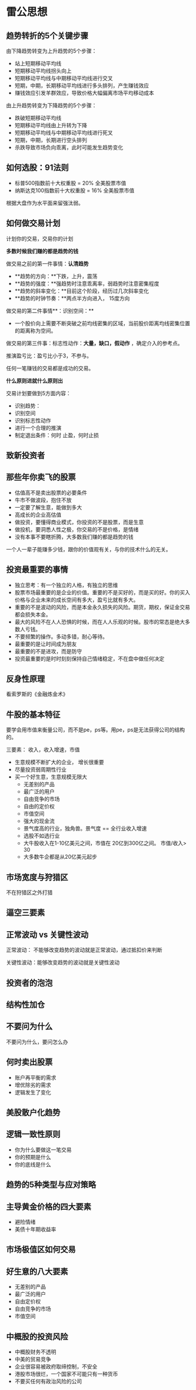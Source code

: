 # 雷公思想

## 趋势转折的5个关键步骤

由下降趋势转变为上升趋势的5个步骤：

- 站上短期移动平均线
- 短期移动平均线拐头向上
- 短期移动平均线与中期移动平均线进行交叉
- 短期，中期，长期移动平均线进行多头排列，产生赚钱效应
- 赚钱效应引发羊群效应，导致价格大幅偏离市场平均移动成本

由上升趋势转变为下降趋势的5个步骤：

- 跌破短期移动平均线
- 短期移动平均线由上升转为下降
- 短期移动平均线与中期移动平均线进行死叉
- 短期，中期，长期进行空头排列
- 杀跌导致市场负向乖离，此时可能发生趋势变化

## 如何选股：91法则

- 标普500指数前十大权重股 = 20% 全美股票市值
- 纳斯达克100指数前十大权重股 = 16% 全美股票市值

根据大盘作为水平面来留强汰弱。

## 如何做交易计划

计划你的交易，交易你的计划

**多数时候我们赚的都是趋势的钱**

做交易之前的第一件事情：**认清趋势**

- **趋势的方向：**下跌，上升，震荡
- **趋势的强度：**强趋势时注意乖离率，弱趋势时注意密集程度
- **趋势的斜率变化：**目前这个阶段，经历过几次斜率变化
- **趋势的时钟节奏：**两点半方向进入， 15度方向

做交易的第二件事情**：识别空间：**

- 一个股价向上需要不断突破之前均线密集的区域，当前股价距离均线密集位置的距离称为空间。

做交易的第三件事：标志性动作：**大量，缺口，假动作** ，确定介入的参考点。 

推演盈亏比：盈亏比小于3，不参与。

任何一笔赚钱的交易都是成功的交易。

**什么原则进就什么原则出**

交易计划要做到5方面内容：

- 识别趋势：
- 识别空间
- 识别标志性动作
- 进行一个合理的推演
- 制定退出条件：何时 止盈，何时止损

## 致新投资者

 









## 那些年你卖飞的股票

- 估值高不是卖出股票的必要条件
- 牛市不做波段，抱住不放
- 一定要了解生意，能做到多大
- 高成长的企业高估值
- 做投资，要懂得商业模式，你投资的不是股票，而是生意
- 做投机，要洞悉人性之极，你交易的不是价格，是情绪
- 没有本事不要瞎折腾，大多数我们赚的都是趋势的钱

一个人一辈子能赚多少钱，跟你的价值观有关，与你的技术什么的无关。

## 投资最重要的事情

- 独立思考：有一个独立的人格，有独立的思维
- 股票市场最重要的是企业的价值。重要的不是买好的，而是买的好。你的买入价格与企业未来的成长空间有多大，盈亏比就有多大。
- 重要的不是波动的风险，而是本金永久损失的风险。期货，期权，保证金交易都会损失本金。
- 最大的风险不在人人恐惧的时候，而在人人乐观的时候。股市的常态是绝大多数人亏钱。
- 不要频繁的操作。多动多错，耐心等待。
- 最重要的是让时间成为朋友
- 最重要的不是进攻，而是防守
- 投资最重要的是时时刻刻保持自己情绪稳定，不在盘中做任何决定

## 反身性原理

看索罗斯的《金融炼金术》

## 牛股的基本特征

要学会用市值来衡量公司，而不是pe，ps等。用pe，ps是无法获得公司的结构的。

三要素：   收入，收入增速，市值

- 生意规模不断扩大的企业， 增长很重要
- 尽量投资弱周期性行业
- 买一个好生意，生意规模无限大
  - 无差别的产品
  - 最广泛的用户
  - 自由竞争的市场
  - 自由的定价权
  - 市值空间
  - 强大的现金流 
  - 景气度高的行业，独角兽。景气度 == 全行业收入增速
  - 选股不如选行业
  - 大牛股收入在1-10亿美元之间，市值在 20亿到300亿之间。 市值/收入> 30 
  - 大多数牛企都是从20亿美元起步

## 市场宽度与狩猎区

 不在狩猎区之外打猎

## 逼空三要素



## 正常波动 vs 关键性波动

正常波动： 不能够改变趋势的波动就是正常波动，通过抵扣价来判断

关键性波动：能够改变趋势的波动就是关键性波动 



## 投资者的泡泡



## 结构性加仓



## 不要问为什么

不要问为什么，要问怎么办



## 何时卖出股票



- 账户再平衡的需求
- 增优除劣的需求
- 逻辑发生了变化

## 美股散户化趋势



## 逻辑一致性原则

- 你为什么要做这一笔交易
- 你的预期是什么
- 你的底线是什么



## 趋势的5种类型与应对策略





## 主导黄金价格的四大要素

- 避险情绪
- 美债十年期收益率



## 市场极值区如何交易



## 好生意的八大要素

- 无差别的产品
- 最广泛的用户
- 自由定价权
- 自由竞争的市场
- 市值空间 

## 中概股的投资风险

- 中概股财务不透明
- 中美的贸易竞争
- 企业很容易被政府取缔控制，不安全
- 港股市场很烂，一个国家不可能只有一种货币
- 不要买任何有政治风险的公司

